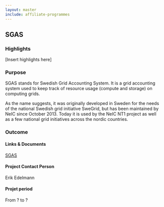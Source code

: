 ```yaml
---
layout: master
include: affiliate-programmes
---
```


## SGAS

### Highlights
[Insert highlights here]

### Purpose
SGAS stands for Swedish Grid Accounting System. It is a grid accounting system used to keep track of resource usage (compute and storage) on computing grids.

As the name suggests, it was originally developed in Sweden for the needs of the national Swedish grid initiative SweGrid, but has been maintained by NeIC since October 2013. Today it is used by the NeIC NT1 project as well as a few national grid initiatives across the nordic countries.  
 
### Outcome

#### Links & Documents
[SGAS](https://sgas.github.io) 

#### Project Contact Person
Erik Edelmann

#### Projet period
From ? to ?
